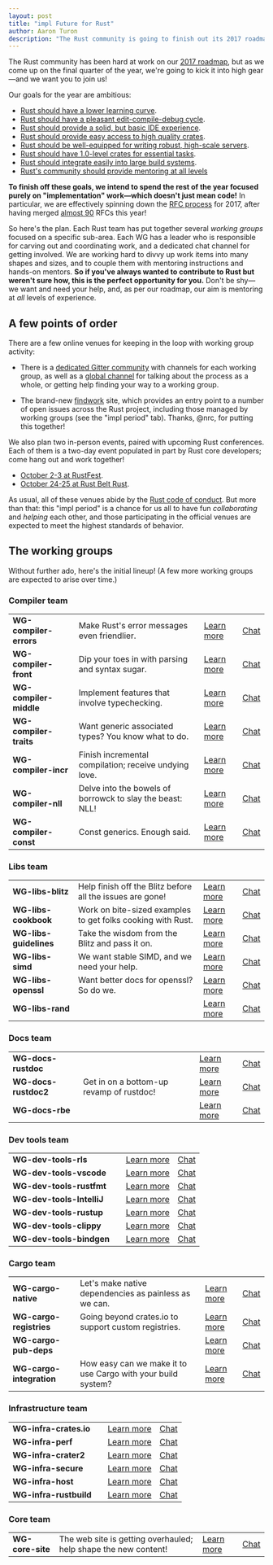 ```yaml
---
layout: post
title: "impl Future for Rust"
author: Aaron Turon
description: "The Rust community is going to finish out its 2017 roadmap with a bang—and we want your help!"
---
```


The Rust community has been hard at work on our [2017 roadmap], but as we come
up on the final quarter of the year, we're going to kick it into high gear—and
we want you to join us!

[2017 roadmap]: https://github.com/rust-lang/rfcs/pull/1774

Our goals for the year are ambitious:

* [Rust should have a lower learning curve](https://github.com/rust-lang/rust-roadmap/issues/3).
* [Rust should have a pleasant edit-compile-debug cycle](https://github.com/rust-lang/rust-roadmap/issues/1).
* [Rust should provide a solid, but basic IDE experience](https://github.com/rust-lang/rust-roadmap/issues/2).
* [Rust should provide easy access to high quality crates](https://github.com/rust-lang/rust-roadmap/issues/9).
* [Rust should be well-equipped for writing robust, high-scale servers](https://github.com/rust-lang/rust-roadmap/issues/10).
* [Rust should have 1.0-level crates for essential tasks](https://github.com/rust-lang/rust-roadmap/issues/11).
* [Rust should integrate easily into large build systems](https://github.com/rust-lang/rust-roadmap/issues/12).
* [Rust's community should provide mentoring at all levels](https://github.com/rust-lang/rust-roadmap/issues/13)

**To finish off these goals, we intend to spend the rest of the year focused
purely on "implementation" work—which doesn't just mean code!** In particular, we
are effectively spinning down the [RFC process] for 2017, after having merged
[almost 90] RFCs this year!

[RFC process]: https://github.com/rust-lang/rfcs#rust-rfcs
[almost 90]: https://github.com/rust-lang/rfcs/pulls?utf8=%E2%9C%93&q=is%3Apr%20merged%3A%3E2017-01-01

So here's the plan. Each Rust team has put together several *working groups*
focused on a specific sub-area. Each WG has a leader who is responsible for
carving out and coordinating work, and a dedicated chat channel for getting
involved. We are working hard to divvy up work items into many shapes and sizes,
and to couple them with mentoring instructions and hands-on mentors. **So if
you've always wanted to contribute to Rust but weren't sure how, this is the
perfect opportunity for you.** Don't be shy—we want and need your help, and, as
per our roadmap, our aim is mentoring at *all* levels of experience.

## A few points of order

There are a few online venues for keeping in the loop with working group activity:

- There is a [dedicated Gitter community](https://gitter.im/rust-impl-period/)
  with channels for each working group, as well as
  a [global channel](https://gitter.im/rust-impl-period/Lobby) for talking about
  the process as a whole, or getting help finding your way to a working group.

- The brand-new [findwork](https://www.rustaceans.org/findwork) site, which
  provides an entry point to a number of open issues across the Rust project,
  including those managed by working groups (see the "impl period" tab). Thanks,
  @nrc, for putting this together!

We also plan two in-person events, paired with upcoming Rust conferences. Each
of them is a two-day event populated in part by Rust core developers; come hang
out and work together!

- [October 2-3 at RustFest](http://blog.rustfest.eu/this-week-in-rustfest-9-impl-days).
- [October 24-25 at Rust Belt Rust](https://goo.gl/forms/e9hmmsFw4owhhDf62).

As usual, all of these venues abide by the [Rust code of conduct]. But more than
that: this "impl period" is a chance for us all to have fun *collaborating* and
*helping* each other, and those participating in the official venues are
expected to meet the highest standards of behavior.

[Rust code of conduct]: https://www.rust-lang.org/conduct.html

## The working groups

Without further ado, here's the initial lineup! (A few more working groups are
expected to arise over time.)

### Compiler team

<table>
<tr>
    <td><b>WG-compiler-errors</b></td>
    <td>Make Rust's error messages even friendlier.</td>
    <td><a href="">Learn more</a></td>
    <td><a href="">Chat</a></td>
</tr>
<tr>
    <td><b>WG-compiler-front</b></td>
    <td>Dip your toes in with parsing and syntax sugar.</td>
    <td><a href="">Learn more</a></td>
    <td><a href="">Chat</a></td>
</tr>
<tr>
    <td><b>WG-compiler-middle</b></td>
    <td>Implement features that involve typechecking.</td>
    <td><a href="">Learn more</a></td>
    <td><a href="">Chat</a></td>
</tr>
<tr>
    <td><b>WG-compiler-traits</b></td>
    <td>Want generic associated types? You know what to do.</td>
    <td><a href="">Learn more</a></td>
    <td><a href="">Chat</a></td>
</tr>
<tr>
    <td><b>WG-compiler-incr</b></td>
    <td>Finish incremental compilation; receive undying love.</td>
    <td><a href="">Learn more</a></td>
    <td><a href="">Chat</a></td>
</tr>
<tr>
    <td><b>WG-compiler-nll</b></td>
    <td>Delve into the bowels of borrowck to slay the beast: NLL!</td>
    <td><a href="">Learn more</a></td>
    <td><a href="">Chat</a></td>
</tr>
<tr>
    <td><b>WG-compiler-const</b></td>
    <td>Const generics. Enough said.</td>
    <td><a href="">Learn more</a></td>
    <td><a href="">Chat</a></td>
</tr>
</table>

### Libs team

<table>
<tr>
    <td><b>WG-libs-blitz</b></td>
    <td>Help finish off the Blitz before all the issues are gone!</td>
    <td><a href="">Learn more</a></td>
    <td><a href="">Chat</a></td>
</tr>
<tr>
    <td><b>WG-libs-cookbook</b></td>
    <td>Work on bite-sized examples to get folks cooking with Rust.</td>
    <td><a href="">Learn more</a></td>
    <td><a href="">Chat</a></td>
</tr>
<tr>
    <td><b>WG-libs-guidelines</b></td>
    <td>Take the wisdom from the Blitz and pass it on.</td>
    <td><a href="">Learn more</a></td>
    <td><a href="">Chat</a></td>
</tr>
<tr>
    <td><b>WG-libs-simd</b></td>
    <td>We want stable SIMD, and we need your help.</td>
    <td><a href="">Learn more</a></td>
    <td><a href="">Chat</a></td>
</tr>
<tr>
    <td><b>WG-libs-openssl</b></td>
    <td>Want better docs for openssl? So do we.</td>
    <td><a href="">Learn more</a></td>
    <td><a href="">Chat</a></td>
</tr>
<tr>
    <td><b>WG-libs-rand</b></td>
    <td></td>
    <td><a href="">Learn more</a></td>
    <td><a href="">Chat</a></td>
</tr>
</table>

### Docs team

<table>
<tr>
    <td><b>WG-docs-rustdoc</b></td>
    <td></td>
    <td><a href="">Learn more</a></td>
    <td><a href="">Chat</a></td>
</tr>
<tr>
    <td><b>WG-docs-rustdoc2</b></td>
    <td>Get in on a bottom-up revamp of rustdoc!</td>
    <td><a href="">Learn more</a></td>
    <td><a href="">Chat</a></td>
</tr>
<tr>
    <td><b>WG-docs-rbe</b></td>
    <td></td>
    <td><a href="">Learn more</a></td>
    <td><a href="">Chat</a></td>
</tr>
</table>

### Dev tools team

<table>
<tr>
    <td><b>WG-dev-tools-rls</b></td>
    <td></td>
    <td><a href="">Learn more</a></td>
    <td><a href="">Chat</a></td>
</tr>
<tr>
    <td><b>WG-dev-tools-vscode</b></td>
    <td></td>
    <td><a href="">Learn more</a></td>
    <td><a href="">Chat</a></td>
</tr>
<tr>
    <td><b>WG-dev-tools-rustfmt</b></td>
    <td></td>
    <td><a href="">Learn more</a></td>
    <td><a href="">Chat</a></td>
</tr>
<tr>
    <td><b>WG-dev-tools-IntelliJ</b></td>
    <td></td>
    <td><a href="">Learn more</a></td>
    <td><a href="">Chat</a></td>
</tr>
<tr>
    <td><b>WG-dev-tools-rustup</b></td>
    <td></td>
    <td><a href="">Learn more</a></td>
    <td><a href="">Chat</a></td>
</tr>
<tr>
    <td><b>WG-dev-tools-clippy</b></td>
    <td></td>
    <td><a href="">Learn more</a></td>
    <td><a href="">Chat</a></td>
</tr>
<tr>
    <td><b>WG-dev-tools-bindgen</b></td>
    <td></td>
    <td><a href="">Learn more</a></td>
    <td><a href="">Chat</a></td>
</tr>
</table>

### Cargo team

<table>
<tr>
    <td><b>WG-cargo-native</b></td>
    <td>Let's make native dependencies as painless as we can.</td>
    <td><a href="">Learn more</a></td>
    <td><a href="">Chat</a></td>
</tr>
<tr>
    <td><b>WG-cargo-registries</b></td>
    <td>Going beyond crates.io to support custom registries.</td>
    <td><a href="">Learn more</a></td>
    <td><a href="">Chat</a></td>
</tr>
<tr>
    <td><b>WG-cargo-pub-deps</b></td>
    <td></td>
    <td><a href="">Learn more</a></td>
    <td><a href="">Chat</a></td>
</tr>
<tr>
    <td><b>WG-cargo-integration</b></td>
    <td>How easy can we make it to use Cargo with your build system?</td>
    <td><a href="">Learn more</a></td>
    <td><a href="">Chat</a></td>
</tr>
</table>

### Infrastructure team

<table>
<tr>
    <td><b>WG-infra-crates.io</b></td>
    <td></td>
    <td><a href="">Learn more</a></td>
    <td><a href="">Chat</a></td>
</tr>
<tr>
    <td><b>WG-infra-perf</b></td>
    <td></td>
    <td><a href="">Learn more</a></td>
    <td><a href="">Chat</a></td>
</tr>
<tr>
    <td><b>WG-infra-crater2</b></td>
    <td></td>
    <td><a href="">Learn more</a></td>
    <td><a href="">Chat</a></td>
</tr>
<tr>
    <td><b>WG-infra-secure</b></td>
    <td></td>
    <td><a href="">Learn more</a></td>
    <td><a href="">Chat</a></td>
</tr>
<tr>
    <td><b>WG-infra-host</b></td>
    <td></td>
    <td><a href="">Learn more</a></td>
    <td><a href="">Chat</a></td>
</tr>
<tr>
    <td><b>WG-infra-rustbuild</b></td>
    <td></td>
    <td><a href="">Learn more</a></td>
    <td><a href="">Chat</a></td>
</tr>
</table>

### Core team

<table>
<tr>
    <td><b>WG-core-site</b></td>
    <td>The web site is getting overhauled; help shape the new content!</td>
    <td><a href="">Learn more</a></td>
    <td><a href="">Chat</a></td>
</tr>
</table>

